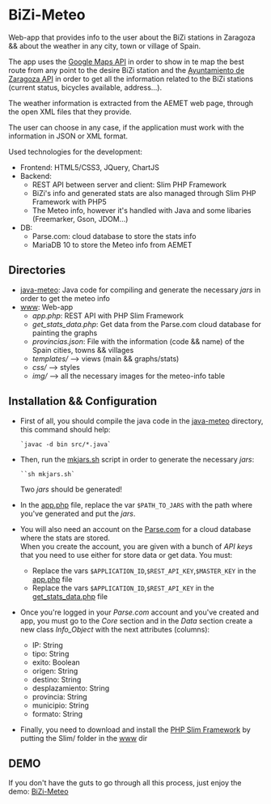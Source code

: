 # BiZi-Meteo
Web-app that provides info to the user about the BiZi stations in Zaragoza && about the weather in any city, town or village of Spain.

<p>The app uses the <a href="https://developers.google.com/maps/documentation/javascript/" target="_blank">Google Maps API</a> in order to show in te map the best route from any point to the desire BiZi station and the <a href="http://www.zaragoza.es/docs-api/" target="_blank">Ayuntamiento de Zaragoza API</a> in order to get all the information related to the BiZi stations (current status, bicycles available, address...).</p>

<p>The weather information is extracted from the AEMET web page, through the open XML files that they provide.</p>

<p>The user can choose in any case, if the application must work with the information in JSON or XML format.</p>
Used technologies for the development:
  <ul>
    <li>Frontend: HTML5/CSS3, JQuery, ChartJS</li>
    <li>Backend:
      <ul>
        <li>REST API between server and client: Slim PHP Framework</li>
        <li>BiZi's info and generated stats are also managed through Slim PHP Framework with PHP5</li>
        <li>The Meteo info, however it's handled with Java and some libaries (Freemarker, Gson, JDOM...)</li>
			</ul>
		</li>
		<li>DB:
			<ul>
				<li>Parse.com: cloud database to store the stats info</li>
				<li>MariaDB 10 to store the Meteo info from AEMET</li>
			</ul>
		</li>
	</ul>

## Directories
* [java-meteo](java-meteo): Java code for compiling and generate the necessary _jars_ in order to get the meteo info
* [www](www): Web-app
  * _app.php_: REST API with PHP Slim Framework
  * _get_stats_data.php_: Get data from the Parse.com cloud database for painting the graphs
  * _provincias.json_: File with the information (code && name) of the Spain cities, towns && villages
  * _templates/_ --> views (main && graphs/stats)
  * _css/_ --> styles
  * _img/_ --> all the necessary images for the meteo-info table

## Installation && Configuration
* First of all, you should compile the java code in the [java-meteo](java-meteo) directory, this command should help:
      
      `javac -d bin src/*.java`
* Then, run the [mkjars.sh](java-meteo/mkjars.sh) script in order to generate the necessary _jars_:

      ``sh mkjars.sh`
      
    Two _jars_ should be generated!      
* In the [app.php](www/app.php) file, replace the var `$PATH_TO_JARS` with the path where you've generated and put the _jars_.
* You will also need an account on the [Parse.com](https://parse.com/) for a cloud database where the stats are stored.<br>
  When you create the account, you are given with a bunch of _API keys_ that you need to use either for store data or get data. You must:
  * Replace the vars `$APPLICATION_ID`,`$REST_API_KEY`,`$MASTER_KEY` in the [app.php](www/app.php) file
  * Replace the vars `$APPLICATION_ID`,`$REST_API_KEY` in the [get_stats_data.php](www/get_stats_data.php) file

* Once you're logged in your _Parse.com_ account and you've created and app, you must go to the _Core_ section and in the _Data_ section create a new class _*Info_Object*_ with the next attributes (columns):
  * IP: String
  * tipo: String
  * exito: Boolean
  * origen: String
  * destino: String
  * desplazamiento: String
  * provincia: String
  * municipio: String
  * formato: String

* Finally, you need to download and install the [PHP Slim Framework](http://www.slimframework.com/) by putting the Slim/ folder in the [www](www) dir 

## DEMO
If you don't have the guts to go through all this process, just enjoy the demo: [BiZi-Meteo](http://www.danigarcia-dev.com/stw/)
